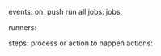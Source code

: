 

events: 
        on: push
            run all jobs: 
jobs: 

runners: 

steps: 
    process or action to happen
actions: 